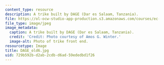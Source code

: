 ```yaml
---
content_type: resource
description: A trike built by DAGE (Dar es Salaam, Tanzania).
file: https://ol-ocw-studio-app-production.s3.amazonaws.com/courses/ec-721-wheelchair-design-in-developing-countries-spring-2009/729b592bd2ab2cdbd6ad59ededbd1f26_DAGE_old6.jpg
file_type: image/jpeg
image_metadata:
  caption: A trike built by DAGE (Dar es Salaam, Tanzania).
  credit: 'Credit: Photo courtesy of Amos G. Winter.'
  image-alt: Photo of trike front end.
resourcetype: Image
title: DAGE_old6.jpg
uid: 729b592b-d2ab-2cdb-d6ad-59ededbd1f26
---
```

